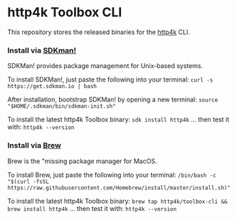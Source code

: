# http4k Toolbox CLI

This repository stores the released binaries for the [http4k](https://http4k.org) CLI.

### Install via <a href="https://sdkman.io/">SDKman!</a>
SDKMan! provides package management for Unix-based systems.

To install SDKMan!, just paste the following into your terminal:
`curl -s https://get.sdkman.io | bash`

After installation, bootstrap SDKMan! by opening a new terminal:
`source "$HOME/.sdkman/bin/sdkman-init.sh"`

To install the latest http4k Toolbox binary:
`sdk install http4k`
... then test it with:
`http4k --version`

### Install via <a href="https://brew.sh//">Brew</a>
Brew is the "missing package manager for MacOS.

To install Brew, just paste the following into your terminal:
`/bin/bash -c "$(curl -fsSL https://raw.githubusercontent.com/Homebrew/install/master/install.sh)"`

To install the latest http4k Toolbox binary:
`brew tap http4k/toolbox-cli && brew install http4k` 
... then test it with:
`http4k --version`
